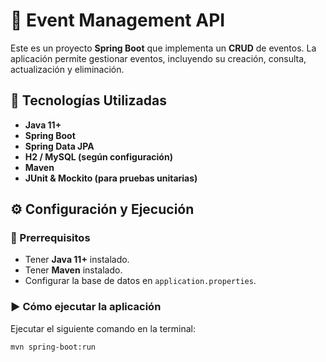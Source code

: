 # 📅 Event Management API

Este es un proyecto **Spring Boot** que implementa un **CRUD** de eventos. La aplicación permite gestionar eventos, incluyendo su creación, consulta, actualización y eliminación.

## 🚀 Tecnologías Utilizadas

- **Java 11+**
- **Spring Boot**
- **Spring Data JPA**
- **H2 / MySQL (según configuración)**
- **Maven**
- **JUnit & Mockito (para pruebas unitarias)**

## ⚙️ Configuración y Ejecución

### 🔧 Prerrequisitos
- Tener **Java 11+** instalado.
- Tener **Maven** instalado.
- Configurar la base de datos en `application.properties`.

### ▶️ Cómo ejecutar la aplicación
Ejecutar el siguiente comando en la terminal:

```sh
mvn spring-boot:run
```
